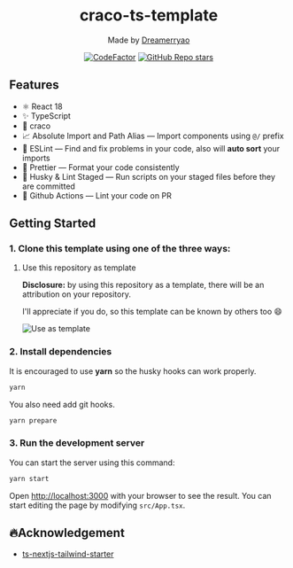 <div align="center">
  <h1>craco-ts-template</h1>
  <p>Made by <a href="https://github.com/Dreamerryao">Dreamerryao</a></p>
  
  
  [![CodeFactor](https://www.codefactor.io/repository/github/toy-playground/craco-ts-template/badge/main)](https://www.codefactor.io/repository/github/toy-playground/craco-ts-template/overview/main)
  [![GitHub Repo stars](https://img.shields.io/github/stars/toy-playground/craco-ts-template)](https://img.shields.io/github/stars/toy-playground/craco-ts-template)
  
</div>

## Features

- ⚛️ React 18
- ✨ TypeScript
- 💨 craco
- 📈 Absolute Import and Path Alias — Import components using `@/` prefix
- 📏 ESLint — Find and fix problems in your code, also will **auto sort** your imports
- 💖 Prettier — Format your code consistently
- 🐶 Husky & Lint Staged — Run scripts on your staged files before they are committed
- 👷 Github Actions — Lint your code on PR

## Getting Started

### 1. Clone this template using one of the three ways:

1. Use this repository as template

   **Disclosure:** by using this repository as a template, there will be an attribution on your repository.

   I'll appreciate if you do, so this template can be known by others too 😄

   ![Use as template](https://cdn.jsdelivr.net/gh/toy-playground/imgs@master/use-template.png)

### 2. Install dependencies

It is encouraged to use **yarn** so the husky hooks can work properly.

```bash
yarn
```

You also need add git hooks.

```bash
yarn prepare
```

### 3. Run the development server

You can start the server using this command:

```bash
yarn start
```

Open [http://localhost:3000](http://localhost:3000) with your browser to see the result. You can start editing the page by modifying `src/App.tsx`.

## 🔥Acknowledgement

- [ts-nextjs-tailwind-starter](https://github.com/theodorusclarence/ts-nextjs-tailwind-starter)
